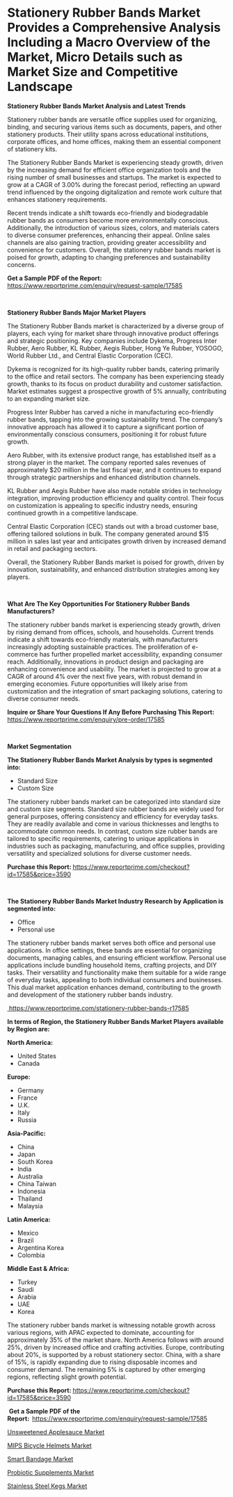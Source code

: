 <p><h1>Stationery Rubber Bands Market Provides a Comprehensive Analysis Including a Macro Overview of the Market, Micro Details such as Market Size and Competitive Landscape</h1></p><p><strong>Stationery Rubber Bands Market Analysis and Latest Trends</strong></p>
<p><p>Stationery rubber bands are versatile office supplies used for organizing, binding, and securing various items such as documents, papers, and other stationery products. Their utility spans across educational institutions, corporate offices, and home offices, making them an essential component of stationery kits.</p><p>The Stationery Rubber Bands Market is experiencing steady growth, driven by the increasing demand for efficient office organization tools and the rising number of small businesses and startups. The market is expected to grow at a CAGR of 3.00% during the forecast period, reflecting an upward trend influenced by the ongoing digitalization and remote work culture that enhances stationery requirements.</p><p>Recent trends indicate a shift towards eco-friendly and biodegradable rubber bands as consumers become more environmentally conscious. Additionally, the introduction of various sizes, colors, and materials caters to diverse consumer preferences, enhancing their appeal. Online sales channels are also gaining traction, providing greater accessibility and convenience for customers. Overall, the stationery rubber bands market is poised for growth, adapting to changing preferences and sustainability concerns.</p></p>
<p><strong>Get a Sample PDF of the Report:&nbsp;</strong> <a href="https://www.reportprime.com/enquiry/request-sample/17585?utm_campaign=32&utm_medium=2&utm_source=Github&utm_content=ia&utm_term=19112024&utm_id=stationery-rubber-bands">https://www.reportprime.com/enquiry/request-sample/17585</a></p>
<p>&nbsp;</p>
<p><strong>Stationery Rubber Bands Major Market Players</strong></p>
<p><p>The Stationery Rubber Bands market is characterized by a diverse group of players, each vying for market share through innovative product offerings and strategic positioning. Key companies include Dykema, Progress Inter Rubber, Aero Rubber, KL Rubber, Aegis Rubber, Hong Ye Rubber, YOSOGO, World Rubber Ltd., and Central Elastic Corporation (CEC).</p><p>Dykema is recognized for its high-quality rubber bands, catering primarily to the office and retail sectors. The company has been experiencing steady growth, thanks to its focus on product durability and customer satisfaction. Market estimates suggest a prospective growth of 5% annually, contributing to an expanding market size.</p><p>Progress Inter Rubber has carved a niche in manufacturing eco-friendly rubber bands, tapping into the growing sustainability trend. The company’s innovative approach has allowed it to capture a significant portion of environmentally conscious consumers, positioning it for robust future growth.</p><p>Aero Rubber, with its extensive product range, has established itself as a strong player in the market. The company reported sales revenues of approximately $20 million in the last fiscal year, and it continues to expand through strategic partnerships and enhanced distribution channels.</p><p>KL Rubber and Aegis Rubber have also made notable strides in technology integration, improving production efficiency and quality control. Their focus on customization is appealing to specific industry needs, ensuring continued growth in a competitive landscape.</p><p>Central Elastic Corporation (CEC) stands out with a broad customer base, offering tailored solutions in bulk. The company generated around $15 million in sales last year and anticipates growth driven by increased demand in retail and packaging sectors.</p><p>Overall, the Stationery Rubber Bands market is poised for growth, driven by innovation, sustainability, and enhanced distribution strategies among key players.</p></p>
<p>&nbsp;</p>
<p><strong>What Are The Key Opportunities For Stationery Rubber Bands Manufacturers?</strong></p>
<p><p>The stationery rubber bands market is experiencing steady growth, driven by rising demand from offices, schools, and households. Current trends indicate a shift towards eco-friendly materials, with manufacturers increasingly adopting sustainable practices. The proliferation of e-commerce has further propelled market accessibility, expanding consumer reach. Additionally, innovations in product design and packaging are enhancing convenience and usability. The market is projected to grow at a CAGR of around 4% over the next five years, with robust demand in emerging economies. Future opportunities will likely arise from customization and the integration of smart packaging solutions, catering to diverse consumer needs.</p></p>
<p><strong>Inquire or Share Your Questions If Any Before Purchasing This Report:</strong> <a href="https://www.reportprime.com/enquiry/pre-order/17585?utm_campaign=32&utm_medium=2&utm_source=Github&utm_content=ia&utm_term=19112024&utm_id=stationery-rubber-bands">https://www.reportprime.com/enquiry/pre-order/17585</a></p>
<p>&nbsp;</p>
<p><strong>Market Segmentation</strong></p>
<p><strong>The Stationery Rubber Bands Market Analysis by types is segmented into:</strong></p>
<p><ul><li>Standard Size</li><li>Custom Size</li></ul></p>
<p><p>The stationery rubber bands market can be categorized into standard size and custom size segments. Standard size rubber bands are widely used for general purposes, offering consistency and efficiency for everyday tasks. They are readily available and come in various thicknesses and lengths to accommodate common needs. In contrast, custom size rubber bands are tailored to specific requirements, catering to unique applications in industries such as packaging, manufacturing, and office supplies, providing versatility and specialized solutions for diverse customer needs.</p></p>
<p><strong>Purchase this Report:&nbsp;</strong><a href="https://www.reportprime.com/checkout?id=17585&price=3590&utm_campaign=32&utm_medium=2&utm_source=Github&utm_content=ia&utm_term=19112024&utm_id=stationery-rubber-bands">https://www.reportprime.com/checkout?id=17585&price=3590</a></p>
<p>&nbsp;</p>
<p><strong>The Stationery Rubber Bands Market Industry Research by Application is segmented into:</strong></p>
<p><ul><li>Office</li><li>Personal use</li></ul></p>
<p><p>The stationery rubber bands market serves both office and personal use applications. In office settings, these bands are essential for organizing documents, managing cables, and ensuring efficient workflow. Personal use applications include bundling household items, crafting projects, and DIY tasks. Their versatility and functionality make them suitable for a wide range of everyday tasks, appealing to both individual consumers and businesses. This dual market application enhances demand, contributing to the growth and development of the stationery rubber bands industry.</p></p>
<p><a href="https://www.reportprime.com/stationery-rubber-bands-r17585?utm_campaign=32&utm_medium=2&utm_source=Github&utm_content=ia&utm_term=19112024&utm_id=stationery-rubber-bands">&nbsp;https://www.reportprime.com/stationery-rubber-bands-r17585</a></p>
<p><strong>In terms of Region, the Stationery Rubber Bands Market Players available by Region are:</strong></p>
<p>
    <p> <strong> North America: </strong>
        <ul>
            <li>United States</li>
            <li>Canada</li>
        </ul>
        </p> 
    <p> <strong> Europe: </strong>
        <ul>
            <li>Germany</li>
            <li>France</li>
            <li>U.K.</li>
            <li>Italy</li>
            <li>Russia</li>
        </ul>
        </p> 
    <p> <strong> Asia-Pacific: </strong>
        <ul>
            <li>China</li>
            <li>Japan</li>
            <li>South Korea</li>
            <li>India</li>
            <li>Australia</li>
            <li>China Taiwan</li>
            <li>Indonesia</li>
            <li>Thailand</li>
            <li>Malaysia</li>
        </ul>
        </p> 
    <p> <strong> Latin America: </strong>
        <ul>
            <li>Mexico</li>
            <li>Brazil</li>
            <li>Argentina Korea</li>
            <li>Colombia</li>
        </ul>
        </p> 
    <p> <strong> Middle East & Africa: </strong>
        <ul>
            <li>Turkey</li>
            <li>Saudi</li>
            <li>Arabia</li>
            <li>UAE</li>
            <li>Korea</li>
        </ul>
    </p>
    </p>
<p><p>The stationery rubber bands market is witnessing notable growth across various regions, with APAC expected to dominate, accounting for approximately 35% of the market share. North America follows with around 25%, driven by increased office and crafting activities. Europe, contributing about 20%, is supported by a robust stationery sector. China, with a share of 15%, is rapidly expanding due to rising disposable incomes and consumer demand. The remaining 5% is captured by other emerging regions, reflecting slight growth potential.</p></p>
<p><strong>Purchase this Report: </strong><a href="https://www.reportprime.com/checkout?id=17585&price=3590&utm_campaign=32&utm_medium=2&utm_source=Github&utm_content=ia&utm_term=19112024&utm_id=stationery-rubber-bands">https://www.reportprime.com/checkout?id=17585&price=3590</a></p>
<p>&nbsp;<strong>Get a Sample PDF of the Report:&nbsp;&nbsp;</strong><a href="https://www.reportprime.com/enquiry/request-sample/17585?utm_campaign=32&utm_medium=2&utm_source=Github&utm_content=ia&utm_term=19112024&utm_id=stationery-rubber-bands">https://www.reportprime.com/enquiry/request-sample/17585</a></p>
<p><strong></strong></p>
<p><p><a href="https://www.linkedin.com/pulse/unsweetened-applesauce-market-insights-cover-both-historical-scrne?utm_campaign=32&utm_medium=2&utm_source=Github&utm_content=ia&utm_term=19112024&utm_id=stationery-rubber-bands">Unsweetened Applesauce Market</a></p><p><a href="https://issuu.com/reportprime-2/docs/mips-bicycle-helmets-market-size-20_3a28d2a4cee3a2?utm_campaign=32&utm_medium=2&utm_source=Github&utm_content=ia&utm_term=19112024&utm_id=stationery-rubber-bands">MIPS Bicycle Helmets Market</a></p><p><a href="https://issuu.com/reportprime-2/docs/smart-bandage-market-size-2030.pptx_1e66e95f30d6d6?utm_campaign=32&utm_medium=2&utm_source=Github&utm_content=ia&utm_term=19112024&utm_id=stationery-rubber-bands">Smart Bandage Market</a></p><p><a href="https://www.linkedin.com/pulse/examining-market-drivers-probiotic-supplements-expected-grow-4aane?utm_campaign=32&utm_medium=2&utm_source=Github&utm_content=ia&utm_term=19112024&utm_id=stationery-rubber-bands">Probiotic Supplements Market</a></p><p><a href="https://github.com/irfadac/Market-Research-Report-List-5/blob/main/stainless-steel-kegs-market.md?utm_campaign=32&utm_medium=2&utm_source=Github&utm_content=ia&utm_term=19112024&utm_id=stationery-rubber-bands">Stainless Steel Kegs Market</a></p></p>